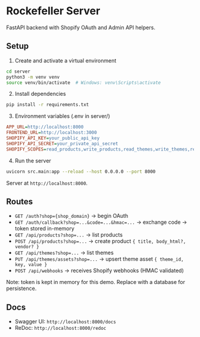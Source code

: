 # Rockefeller Server

FastAPI backend with Shopify OAuth and Admin API helpers.

## Setup

1) Create and activate a virtual environment
```bash
cd server
python3 -m venv venv
source venv/bin/activate  # Windows: venv\Scripts\activate
```

2) Install dependencies
```bash
pip install -r requirements.txt
```

3) Environment variables (.env in server/)
```ini
APP_URL=http://localhost:8000
FRONTEND_URL=http://localhost:3000
SHOPIFY_API_KEY=your_public_api_key
SHOPIFY_API_SECRET=your_private_api_secret
SHOPIFY_SCOPES=read_products,write_products,read_themes,write_themes,read_customers,read_orders
```

4) Run the server
```bash
uvicorn src.main:app --reload --host 0.0.0.0 --port 8000
```

Server at `http://localhost:8000`.

## Routes

- `GET /auth?shop={shop_domain}` → begin OAuth
- `GET /auth/callback?shop=...&code=...&hmac=...` → exchange code → token stored in-memory
- `GET /api/products?shop=...` → list products
- `POST /api/products?shop=...` → create product `{ title, body_html?, vendor? }`
- `GET /api/themes?shop=...` → list themes
- `PUT /api/themes/assets?shop=...` → upsert theme asset `{ theme_id, key, value }`
- `POST /api/webhooks` → receives Shopify webhooks (HMAC validated)

Note: token is kept in memory for this demo. Replace with a database for persistence.

## Docs

- Swagger UI: `http://localhost:8000/docs`
- ReDoc: `http://localhost:8000/redoc`
